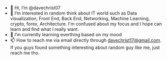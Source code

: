 - 👋 Hi, I’m @davechrist07
- 👀 I’m interested in random think about IT world such as Data visualization, Front End, Back End, Networking, Machine Learning, crypto, forex, Architecture. I'm confused about my focus and I hope can learn and find what I really want.
- 🌱 I’m currently learning everthing based on my mood
- 📫 How to reach me via email directly through davechrist17@gmail.com. If you guys found something interesting about random guy like me, just reach me tho.
<!---
davechrist07/davechrist07 is a ✨ special ✨ repository because its `README.md` (this file) appears on your GitHub profile.
You can click the Preview link to take a look at your changes.
--->
